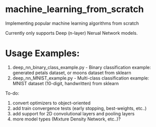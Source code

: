 # machine_learning_from_scratch
Implementing popular machine learning algorithms from scratch

Currently only supports Deep (n-layer) Nerual Network models.

# Usage Examples:
1. deep_nn_binary_class_example.py - Binary classification example: generated petals dataset, or moons dataset from sklearn
2. deep_nn_MNIST_example.py - Multi-class classification example: MNIST dataset (10-digit, handwritten) from sklearn

To-do:
1. convert optimizers to object-oriented
2. add train convergence tests (early stopping, best-weights, etc..)
3. add support for 2D convolutional layers and pooling layers
4. more model types (Mixture Density Network, etc..)?
